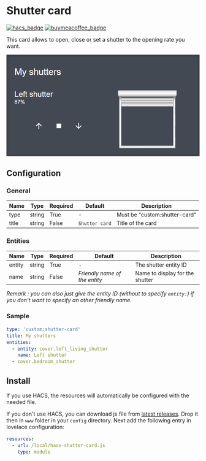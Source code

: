 # Shutter card

[![hacs_badge](https://img.shields.io/badge/HACS-Custom-orange.svg?style=for-the-badge)](https://github.com/custom-components/hacs)
[![buymeacoffee_badge](https://img.shields.io/badge/Donate-Buymeacoffe-orange?style=for-the-badge)](https://www.buymeacoffee.com/Deejayfool)

This card allows to open, close or set a shutter to the opening rate you want.

![Shutter card](./images/shutter-card.gif)

## Configuration

### General

| Name | Type | Required | Default | Description
| ---- | ---- | -------- | ------- | -----------
| type | string | True | - | Must be "custom:shutter-card"
| title | string | False | `Shutter card` | Title of the card

### Entities

| Name | Type | Required | Default | Description
| ---- | ---- | -------- | ------- | -----------
| entity | string | True | - | The shutter entity ID
| name | string | False | _Friendly name of the entity_ | Name to display for the shutter

_Remark : you can also just give the entity ID (without to specify `entity:`) if you don't want to specify an other friendly name._

### Sample

```yaml
type: 'custom:shutter-card'
title: My shutters
entities:
  - entity: cover.left_living_shutter
    name: Left shutter
  - cover.bedroom_shutter
```

## Install

If you use HACS, the resources will automatically be configured with the needed file.

If you don't use HACS, you can download js file from [latest releases](https://github.com/Deejayfool/hass-shutter-card/releases). Drop it then in `www` folder in your `config` directory. Next add the following entry in lovelace configuration:

```yaml
resources:
  - url: /local/hass-shutter-card.js
    type: module
```